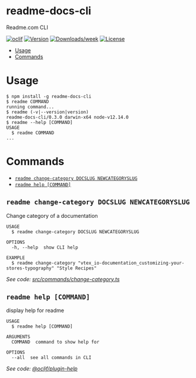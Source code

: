 readme-docs-cli
===============

Readme.com CLI

[![oclif](https://img.shields.io/badge/cli-oclif-brightgreen.svg)](https://oclif.io)
[![Version](https://img.shields.io/npm/v/readme-docs-cli.svg)](https://npmjs.org/package/readme-docs-cli)
[![Downloads/week](https://img.shields.io/npm/dw/readme-docs-cli.svg)](https://npmjs.org/package/readme-docs-cli)
[![License](https://img.shields.io/npm/l/readme-docs-cli.svg)](https://github.com/gris/readme-docs-cli/blob/master/package.json)

<!-- toc -->
* [Usage](#usage)
* [Commands](#commands)
<!-- tocstop -->
# Usage
<!-- usage -->
```sh-session
$ npm install -g readme-docs-cli
$ readme COMMAND
running command...
$ readme (-v|--version|version)
readme-docs-cli/0.3.0 darwin-x64 node-v12.14.0
$ readme --help [COMMAND]
USAGE
  $ readme COMMAND
...
```
<!-- usagestop -->
# Commands
<!-- commands -->
* [`readme change-category DOCSLUG NEWCATEGORYSLUG`](#readme-change-category-docslug-newcategoryslug)
* [`readme help [COMMAND]`](#readme-help-command)

## `readme change-category DOCSLUG NEWCATEGORYSLUG`

Change category of a documentation

```
USAGE
  $ readme change-category DOCSLUG NEWCATEGORYSLUG

OPTIONS
  -h, --help  show CLI help

EXAMPLE
  $ readme change-category "vtex_io-documentation_customizing-your-stores-typography" "Style Recipes"
```

_See code: [src/commands/change-category.ts](https://github.com/vtex/readme-docs-cli/blob/v0.3.0/src/commands/change-category.ts)_

## `readme help [COMMAND]`

display help for readme

```
USAGE
  $ readme help [COMMAND]

ARGUMENTS
  COMMAND  command to show help for

OPTIONS
  --all  see all commands in CLI
```

_See code: [@oclif/plugin-help](https://github.com/oclif/plugin-help/blob/v3.0.1/src/commands/help.ts)_
<!-- commandsstop -->
